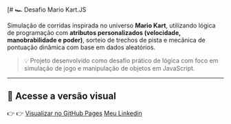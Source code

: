 [# 🏎️ Desafio Mario Kart.JS

Simulação de corridas inspirada no universo **Mario Kart**, utilizando lógica de programação com **atributos personalizados (velocidade, manobrabilidade e poder)**, sorteio de trechos de pista e mecânica de pontuação dinâmica com base em dados aleatórios.

> 💡 Projeto desenvolvido como desafio prático de lógica com foco em simulação de jogo e manipulação de objetos em JavaScript.

---

## 🔗 Acesse a versão visual

👉 👉 [Visualizar no GitHub Pages](https://lmbernardo7520112.github.io/desafio-dio-mario-kart-js/)
[Meu Linkedin](https://www.linkedin.com/in/leonardo-maximino-devdata/)
